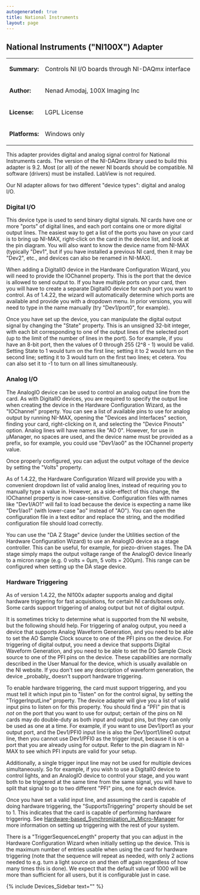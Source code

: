 ```yaml
---
autogenerated: true
title: National Instruments
layout: page
---
```


## National Instruments ("NI100X") Adapter

<table>
<tr>
<td markdown="1">

**Summary:**

</td>
<td markdown="1">

Controls NI I/O boards through NI-DAQmx interface

</td>
</tr>
<tr>
<td markdown="1">

**Author:**

</td>
<td markdown="1">

Nenad Amodaj, 100X Imaging Inc

</td>
</tr>
<tr>
<td markdown="1">

**License:**

</td>
<td markdown="1">

LGPL License

</td>
</tr>
<tr>
<td markdown="1">

**Platforms:**

</td>
<td markdown="1">

Windows only

</td>
</tr>
</table>

This adapter provides digital and analog signal control for National
Instruments cards. The version of the NI-DAQmx library used to build
this adapter is 9.2. Most (or all) of the newer NI boards should be
compatible. NI software (drivers) must be installed. LabView is not
required.

Our NI adapter allows for two different "device types": digital and
analog I/O.

### Digital I/O

This device type is used to send binary digital signals. NI cards have
one or more "ports" of digital lines, and each port contains one or more
digital output lines. The easiest way to get a list of the ports you
have on your card is to bring up NI-MAX, right-click on the card in the
device list, and look at the pin diagram. You will also want to know the
device name from NI-MAX (typically "Dev1", but if you have installed a
previous NI card, then it may be "Dev2", etc., and devices can also be
renamed in NI-MAX).

When adding a DigitalIO device in the Hardware Configuration Wizard, you
will need to provide the IOChannel property. This is the port that the
device is allowed to send output to. If you have multiple ports on your
card, then you will have to create a separate DigitalIO device for each
port you want to control. As of 1.4.22, the wizard will automatically
determine which ports are available and provide you with a dropdown
menu. In prior versions, you will need to type in the name manually (try
"Dev1/port0", for example).

Once you have set up the device, you can manipulate the digital output
signal by changing the "State" property. This is an unsigned 32-bit
integer, with each bit corresponding to one of the output lines of the
selected port (up to the limit of the number of lines in the port). So
for example, if you have an 8-bit port, then the values of 0 through 255
(2^8 - 1) would be valid. Setting State to 1 would turn on the first
line; setting it to 2 would turn on the second line; setting it to 3
would turn on the first two lines; et cetera. You can also set it to -1
to turn on all lines simultaneously.

### Analog I/O

The AnalogIO device can be used to control an analog output line from
the card. As with DigitalIO devices, you are required to specify the
output line when creating the device in the Hardware Configuration
Wizard, as the "IOChannel" property. You can see a list of available
pins to use for analog output by running NI-MAX, opening the "Devices
and Interfaces" section, finding your card, right-clicking on it, and
selecting the "Device Pinouts" option. Analog lines will have names like
"AO 0". However, for use in µManager, no spaces are used, and the device
name must be provided as a prefix, so for example, you could use
"Dev1/ao0" as the IOChannel property value.

Once properly configured, you can adjust the output voltage of the
device by setting the "Volts" property.

As of 1.4.22, the Hardware Configuration Wizard will provide you with a
convenient dropdown list of valid analog lines, instead of requiring you
to manually type a value in. However, as a side-effect of this change,
the IOChannel property is now case-sensitive. Configuration files with
names like "Dev1/AO1" will fail to load because the device is expecting
a name like "Dev1/ao1" (with lower-case "ao" instead of "AO"). You can
open the configuration file in a text editor and replace the string, and
the modified configuration file should load correctly.

You can use the "DA Z Stage" device (under the Utilities section of the
Hardware Configuration Wizard) to use an AnalogIO device as a stage
controller. This can be useful, for example, for piezo-driven stages.
The DA stage simply maps the output voltage range of the AnalogIO device
linearly to a micron range (e.g. 0 volts = 0µm, 5 volts = 200µm). This
range can be configured when setting up the DA stage device.

### Hardware Triggering

As of version 1.4.22, the NI100x adapter supports analog and digital
hardware triggering for fast acquisitions, for certain NI cards/boxes
only. Some cards support triggering of analog output but not of digital
output.

It is sometimes tricky to determine what is supported from the NI
website, but the following should help. For triggering of analog output,
you need a device that supports Analog Waveform Generation, and you need
to be able to set the AO Sample Clock source to one of the PFI pins on
the device. For triggering of digital output, you need a device that
supports Digital Waveform Generation, and you need to be able to set the
DO Sample Clock source to one of the PFI pins on the device. These
capabilities are normally described in the User Manual for the device,
which is usually available on the NI website. If you don't see any
description of waveform generation, the device \_probably\_ doesn't
support hardware triggering.

To enable hardware triggering, the card must support triggering, and you
must tell it which input pin to "listen" on for the control signal, by
setting the "TriggerInputLine" property. The device adapter will give
you a list of valid input pins to listen on for this property. You
should find a "PFI" pin that is *not* on the port that you want to use
for output; certain of the pins on NI cards may do double-duty as both
input and output pins, but they can only be used as one at a time. For
example, if you want to use Dev1/port1 as your output port, and the
Dev1/PFI0 input line is also the Dev1/port1/line0 output line, then you
cannot use Dev1/PFI0 as the trigger input, because it is on a port that
you are already using for output. Refer to the pin diagram in NI-MAX to
see which PFI inputs are valid for your setup.

Additionally, a single trigger input line may not be used for multiple
devices simultaneously. So for example, if you wish to use a DigitalIO
device to control lights, and an AnalogIO device to control your stage,
and you want both to be triggered at the same time from the same signal,
you will have to split that signal to go to two different "PFI" pins,
one for each device.

Once you have set a valid input line, and assuming the card is capable
of doing hardware triggering, the "SupportsTriggering" property should
be set to 1. This indicates that the card is capable of performing
hardware triggering. See
[Hardware-based\_Synchronization\_in\_Micro-Manager](Hardware-based_Synchronization_in_Micro-Manager "wikilink")
for more information on setting up triggering with the rest of your
system.

There is a "TriggerSequenceLength" property that you can adjust in the
Hardware Configuration Wizard when initially setting up the device. This
is the maximum number of entries usable when using the card for hardware
triggering (note that the sequence will repeat as needed, with only 2
actions needed to e.g. turn a light source on and then off again
regardless of how many times this is done). We expect that the default
value of 1000 will be more than sufficient for all users, but it is
configurable just in case.

{% include Devices_Sidebar text="" %}
